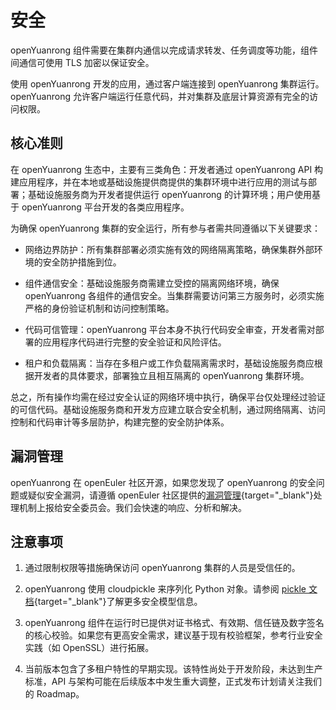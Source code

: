 # 安全

openYuanrong 组件需要在集群内通信以完成请求转发、任务调度等功能，组件间通信可使用 TLS 加密以保证安全。

使用 openYuanrong 开发的应用，通过客户端连接到 openYuanrong 集群运行。openYuanrong 允许客户端运行任意代码，并对集群及底层计算资源有完全的访问权限。

## 核心准则

在 openYuanrong 生态中，主要有三类角色：开发者通过 openYuanrong API 构建应用程序，并在本地或基础设施提供商提供的集群环境中进行应用的测试与部署；基础设施服务商为开发者提供运行 openYuanrong 的计算环境；用户使用基于 openYuanrong 平台开发的各类应用程序。

为确保 openYuanrong 集群的安全运行，所有参与者需共同遵循以下关键要求：

- 网络边界防护：所有集群部署必须实施有效的网络隔离策略，确保集群外部环境的安全防护措施到位。

- 组件通信安全：基础设施服务商需建立受控的隔离网络环境，确保 openYuanrong 各组件的通信安全。当集群需要访问第三方服务时，必须实施严格的身份验证机制和访问控制策略。

- 代码可信管理：openYuanrong 平台本身不执行代码安全审查，开发者需对部署的应用程序代码进行完整的安全验证和风险评估。

- 租户和负载隔离：当存在多租户或工作负载隔离需求时，基础设施服务商应根据开发者的具体要求，部署独立且相互隔离的 openYuanrong 集群环境。

总之，所有操作均需在经过安全认证的网络环境中执行，确保平台仅处理经过验证的可信代码。基础设施服务商和开发方应建立联合安全机制，通过网络隔离、访问控制和代码审计等多层防护，构建完整的安全防护体系。

## 漏洞管理

openYuanrong 在 openEuler 社区开源，如果您发现了 openYuanrong 的安全问题或疑似安全漏洞，请遵循 openEuler 社区提供的[漏洞管理](https://www.openeuler.org/zh/security/vulnerability-reporting/){target="_blank"}处理机制上报给安全委员会。我们会快速的响应、分析和解决。

## 注意事项

1. 通过限制权限等措施确保访问 openYuanrong 集群的人员是受信任的。

2. openYuanrong 使用 cloudpickle 来序列化 Python 对象。请参阅 [pickle 文档](https://docs.python.org/3/library/pickle.html){target="_blank"}了解更多安全模型信息。

3. openYuanrong 组件在运行时已提供对证书格式、有效期、信任链及数字签名的核心校验。如果您有更高安全需求，建议基于现有校验框架，参考行业安全实践（如 OpenSSL）进行拓展。

4. 当前版本包含了多租户特性的早期实现。该特性尚处于开发阶段，未达到生产标准，API 与架构可能在后续版本中发生重大调整，正式发布计划请关注我们的 Roadmap。
